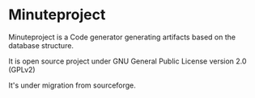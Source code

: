 # Minuteproject
Minuteproject is a Code generator generating artifacts based on the database structure.

It is open source project under GNU General Public License version 2.0 (GPLv2)

It's under migration from sourceforge.

